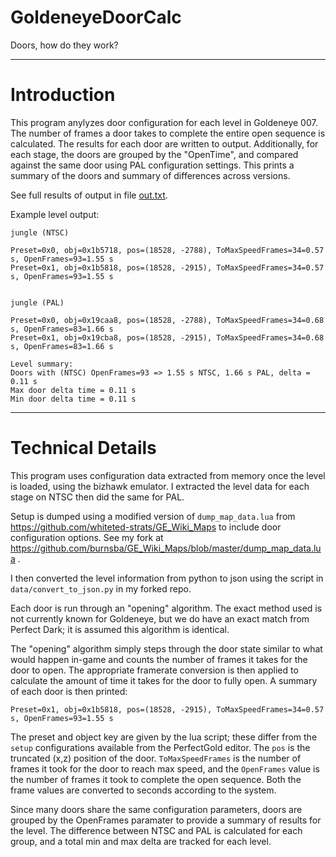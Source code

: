 # GoldeneyeDoorCalc
Doors, how do they work?

-----

# Introduction

This program anylyzes door configuration for each level in Goldeneye 007. The number of frames a door takes to complete the entire open sequence is calculated. The results for each door are written to output. Additionally, for each stage, the doors are grouped by the "OpenTime", and compared against the same door using PAL configuration settings. This prints a summary of the doors and summary of differences across versions.

See full results of output in file [out.txt](out.txt).

Example level output:

    jungle (NTSC)
    
    Preset=0x0, obj=0x1b5718, pos=(18528, -2788), ToMaxSpeedFrames=34=0.57 s, OpenFrames=93=1.55 s
    Preset=0x1, obj=0x1b5818, pos=(18528, -2915), ToMaxSpeedFrames=34=0.57 s, OpenFrames=93=1.55 s
    
    
    jungle (PAL)
    
    Preset=0x0, obj=0x19caa8, pos=(18528, -2788), ToMaxSpeedFrames=34=0.68 s, OpenFrames=83=1.66 s
    Preset=0x1, obj=0x19cba8, pos=(18528, -2915), ToMaxSpeedFrames=34=0.68 s, OpenFrames=83=1.66 s
    
    Level summary:
    Doors with (NTSC) OpenFrames=93 => 1.55 s NTSC, 1.66 s PAL, delta = 0.11 s
    Max door delta time = 0.11 s
    Min door delta time = 0.11 s
    
-----

# Technical Details

This program uses configuration data extracted from memory once the level is loaded, using the bizhawk emulator. I extracted the level data for each stage on NTSC then did the same for PAL.

Setup is dumped using a modified version of `dump_map_data.lua` from https://github.com/whiteted-strats/GE_Wiki_Maps to include door configuration options. See my fork at https://github.com/burnsba/GE_Wiki_Maps/blob/master/dump_map_data.lua .

I then converted the level information from python to json using the script in `data/convert_to_json.py` in my forked repo.

Each door is run through an "opening" algorithm. The exact method used is not currently known for Goldeneye, but we do have an exact match from Perfect Dark; it is assumed this algorithm is identical.

The "opening" algorithm simply steps through the door state similar to what would happen in-game and counts the number of frames it takes for the door to open. The appropriate framerate conversion is then applied to calculate the amount of time it takes for the door to fully open. A summary of each door is then printed:

    Preset=0x1, obj=0x1b5818, pos=(18528, -2915), ToMaxSpeedFrames=34=0.57 s, OpenFrames=93=1.55 s
    
The preset and object key are given by the lua script; these differ from the `setup` configurations available from the PerfectGold editor. The `pos` is the truncated (x,z) position of the door. `ToMaxSpeedFrames` is the number of frames it took for the door to reach max speed, and the `OpenFrames` value is the number of frames it took to complete the open sequence. Both the frame values are converted to seconds according to the system.

Since many doors share the same configuration parameters, doors are grouped by the OpenFrames paramater to provide a summary of results for the level. The difference between NTSC and PAL is calculated for each group, and a total min and max delta are tracked for each level.